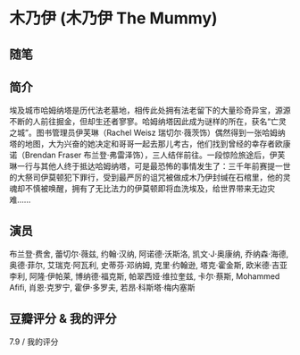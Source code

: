 # 木乃伊 (木乃伊 The Mummy)

## 随笔

## 简介

埃及城市哈姆纳塔是历代法老墓地，相传此处拥有法老留下的大量珍奇异宝，源源不断的人前往掘金，但却生还者寥寥。哈姆纳塔因此成为谜样的所在，获名“亡灵之城”。图书管理员伊芙琳（Rachel Weisz 瑞切尔·薇茨饰）偶然得到一张哈姆纳塔的地图，大为兴奋的她决定和哥哥一起去那儿考古，他们找到曾经的幸存者欧康诺（Brendan Fraser 布兰登·弗雷泽饰），三人结伴前往。一段惊险旅途后，伊芙琳一行与其他人终于抵达哈姆纳塔，可是最恐怖的事情发生了：三千年前赛提一世的大祭司伊莫顿犯下罪行，受到最严厉的诅咒被做成木乃伊封缄在石棺里，他的灵魂却不慎被唤醒，拥有了无比法力的伊莫顿即将血洗埃及，给世界带来无边灾难……

## 演员

布兰登·费舍, 蕾切尔·薇兹, 约翰·汉纳, 阿诺德·沃斯洛, 凯文·J·奥康纳, 乔纳森·海德, 奥德·菲尔, 艾瑞克·阿瓦利, 史蒂芬·邓纳姆, 克里·约翰逊, 塔克·霍金斯, 欧米德·吉亚李利, 阿隆·伊帕莱, 博纳德·福克斯, 帕翠西娅·维拉奎兹, 卡尔·蔡斯, Mohammed Afifi, 肖恩·克罗宁, 霍伊·多罗夫, 若昂·科斯塔·梅内塞斯

## 豆瓣评分 & 我的评分

7.9 / 我的评分
